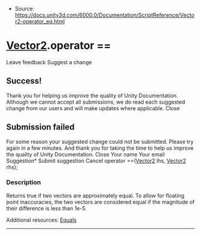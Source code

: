 * Source: https://docs.unity3d.com/6000.0/Documentation/ScriptReference/Vector2-operator_eq.html

#  [Vector2](https://docs.unity3d.com/6000.0/Documentation/ScriptReference/Vector2.html).operator ==
Leave feedback
Suggest a change
## Success!
Thank you for helping us improve the quality of Unity Documentation. Although we cannot accept all submissions, we do read each suggested change from our users and will make updates where applicable.
Close
## Submission failed
For some reason your suggested change could not be submitted. Please <a>try again</a> in a few minutes. And thank you for taking the time to help us improve the quality of Unity Documentation.
Close
Your name Your email Suggestion* Submit suggestion
Cancel
operator ==([Vector2](https://docs.unity3d.com/6000.0/Documentation/ScriptReference/Vector2.html) lhs, [Vector2](https://docs.unity3d.com/6000.0/Documentation/ScriptReference/Vector2.html) rhs); 
### Description
Returns true if two vectors are approximately equal.
To allow for floating point inaccuracies, the two vectors are considered equal if the magnitude of their difference is less than 1e-5.  
  
Additional resources: [Equals](https://docs.unity3d.com/6000.0/Documentation/ScriptReference/Vector2.Equals.html)
* * *
